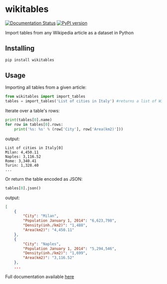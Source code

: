 # wikitables

[![Documentation Status](https://img.shields.io/badge/docs-latest-brightgreen.svg?style=flat)](http://wikitables.readthedocs.org/en/latest/client/) [![PyPI version](https://badge.fury.io/py/wikitables.svg)](https://badge.fury.io/py/wikitables)

Import tables from any Wikipedia article as a dataset in Python

## Installing

```bash
pip install wikitables
```

## Usage

Importing all tables from a given article:
```python
from wikitables import import_tables
tables = import_tables('List of cities in Italy') #returns a list of WikiTable objects
```

Iterate over a table's rows:
```python
print(tables[0].name)
for row in tables[0].rows:
    print('%s: %s' % (row['City'], row['Area(km2)']))
```

output:
```
List of cities in Italy[0]
Milan: 4,450.11
Naples: 3,116.52
Rome: 3,340.41
Turin: 1,328.40
...
```

Or return the table encoded as JSON:
```python
tables[0].json()
```

output:
```json
[
    {
        "City": "Milan",
        "Population January 1, 2014": "6,623,798",
        "Density(inh./km2)": "1,488",
        "Area(km2)": "4,450.11"
    },
    {
        "City": "Naples",
        "Population January 1, 2014": "5,294,546",
        "Density(inh./km2)": "1,699",
        "Area(km2)": "3,116.52"
    },
    ...
```

Full documentation available [here](http://wikitables.readthedocs.org/en/latest/client/)
